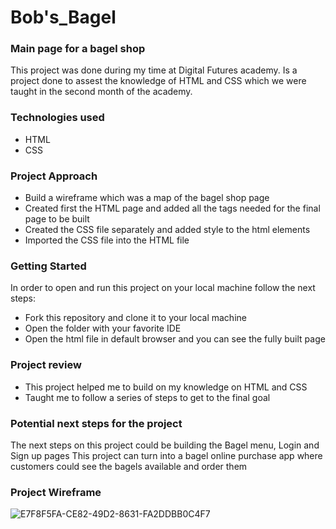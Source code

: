 # Bob's_Bagel
 ### Main page for a bagel shop
 
 This project was done during my time at Digital Futures academy. Is a project done to assest the knowledge of HTML and CSS which we were taught in the second month of the academy.
 
 ### Technologies used
 
 * HTML
 * CSS

### Project Approach

* Build a wireframe which was a map of the bagel shop page
* Created first the HTML page and added all the tags needed for the final page to be built
* Created the CSS file separately and added style to the html elements
* Imported the CSS file into the HTML file

### Getting Started

In order to open and run this project on your local machine follow the next steps:

* Fork this repository and clone it to your local machine
* Open the folder with your favorite IDE
* Open the html file in default browser and you can see the fully built page

### Project review

* This project helped me to build on my knowledge on HTML and CSS
* Taught me to follow a series of steps to get to the final goal

### Potential next steps for the project

The next steps on this project could be building the Bagel menu, Login and Sign up pages
This project can turn into a bagel online purchase app where customers could see the bagels available and order them


### Project Wireframe

 ![E7F8F5FA-CE82-49D2-8631-FA2DDBB0C4F7](https://user-images.githubusercontent.com/106086831/194824882-052d35fa-225d-4fde-9337-6c6e0d2a06bb.jpeg)


 
 
 
